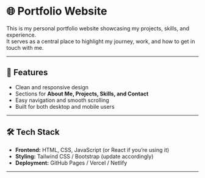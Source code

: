 # 🌐 Portfolio Website

This is my personal portfolio website showcasing my projects, skills, and experience.  
It serves as a central place to highlight my journey, work, and how to get in touch with me.

---

## 🚀 Features
- Clean and responsive design  
- Sections for **About Me, Projects, Skills, and Contact**  
- Easy navigation and smooth scrolling  
- Built for both desktop and mobile users  

---

## 🛠️ Tech Stack
- **Frontend:** HTML, CSS, JavaScript (or React if you’re using it)  
- **Styling:** Tailwind CSS / Bootstrap (update accordingly)  
- **Deployment:** GitHub Pages / Vercel / Netlify  

---

